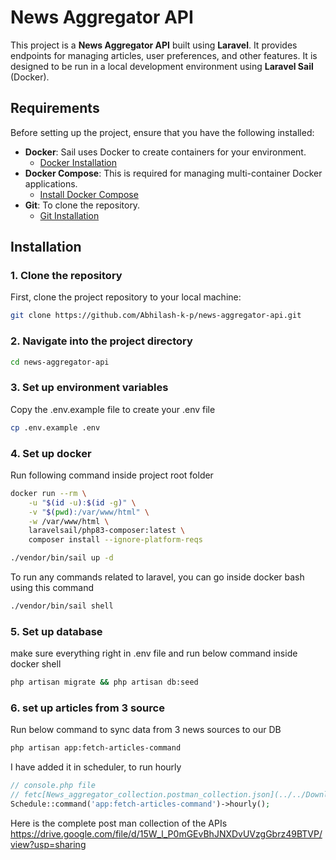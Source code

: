 # News Aggregator API

This project is a **News Aggregator API** built using **Laravel**. It provides endpoints for managing articles, user preferences, and other features. It is designed to be run in a local development environment using **Laravel Sail** (Docker).

## Requirements

Before setting up the project, ensure that you have the following installed:

- **Docker**: Sail uses Docker to create containers for your environment.
    - [Docker Installation](https://docs.docker.com/get-docker/)
- **Docker Compose**: This is required for managing multi-container Docker applications.
    - [Install Docker Compose](https://docs.docker.com/compose/install/)
- **Git**: To clone the repository.
    - [Git Installation](https://git-scm.com/book/en/v2/Getting-Started-Installing-Git)

## Installation

### 1. Clone the repository

First, clone the project repository to your local machine:

```bash
git clone https://github.com/Abhilash-k-p/news-aggregator-api.git
```

### 2. Navigate into the project directory

```bash
cd news-aggregator-api
```

### 3.  Set up environment variables
Copy the .env.example file to create your .env file

```bash
cp .env.example .env
```

### 4.  Set up docker

Run following command inside project root folder

```bash
docker run --rm \
    -u "$(id -u):$(id -g)" \
    -v "$(pwd):/var/www/html" \
    -w /var/www/html \
    laravelsail/php83-composer:latest \
    composer install --ignore-platform-reqs
```

```bash
./vendor/bin/sail up -d
```

To run any commands related to laravel, you can go inside docker bash using this command

```bash
./vendor/bin/sail shell
```

### 5.  Set up database

make sure everything right in .env file and run below command inside docker shell
```bash
php artisan migrate && php artisan db:seed
```

### 6. set up articles from 3 source

Run below command to sync data from 3 news sources to our DB

```bash
php artisan app:fetch-articles-command
```
I have added it in scheduler, to run hourly

```php
// console.php file
// fetc[News_aggregator_collection.postman_collection.json](../../Downloads/News_aggregator_collection.postman_collection.json)h articles hourly
Schedule::command('app:fetch-articles-command')->hourly();
```
Here is the complete post man collection of the APIs
https://drive.google.com/file/d/15W_l_P0mGEvBhJNXDvUVzgGbrz49BTVP/view?usp=sharing

